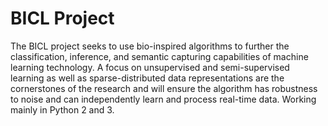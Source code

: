 # BICL Project

The BICL project seeks to use bio-inspired algorithms to further the classification, inference, and semantic capturing capabilities of machine learning technology. A focus on unsupervised and semi-supervised learning as well as sparse-distributed data representations are the cornerstones of the research and will ensure the algorithm has robustness to noise and can independently learn and process real-time data. Working mainly in Python 2 and 3.
